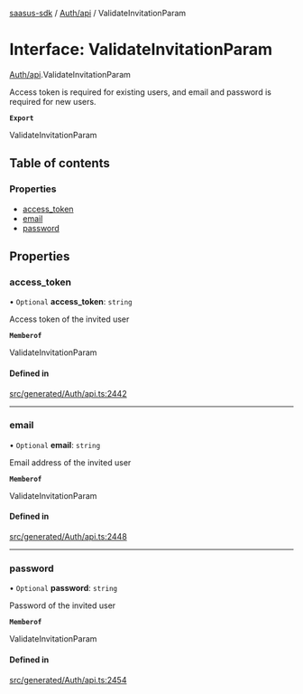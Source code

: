 [saasus-sdk](../README.md) / [Auth/api](../modules/Auth_api.md) / ValidateInvitationParam

# Interface: ValidateInvitationParam

[Auth/api](../modules/Auth_api.md).ValidateInvitationParam

Access token is required for existing users, and email and password is required for new users.

**`Export`**

ValidateInvitationParam

## Table of contents

### Properties

- [access\_token](Auth_api.ValidateInvitationParam.md#access_token)
- [email](Auth_api.ValidateInvitationParam.md#email)
- [password](Auth_api.ValidateInvitationParam.md#password)

## Properties

### access\_token

• `Optional` **access\_token**: `string`

Access token of the invited user

**`Memberof`**

ValidateInvitationParam

#### Defined in

[src/generated/Auth/api.ts:2442](https://github.com/saasus-platform/saasus-sdk-javascript/blob/09ef427/src/generated/Auth/api.ts#L2442)

___

### email

• `Optional` **email**: `string`

Email address of the invited user

**`Memberof`**

ValidateInvitationParam

#### Defined in

[src/generated/Auth/api.ts:2448](https://github.com/saasus-platform/saasus-sdk-javascript/blob/09ef427/src/generated/Auth/api.ts#L2448)

___

### password

• `Optional` **password**: `string`

Password of the invited user

**`Memberof`**

ValidateInvitationParam

#### Defined in

[src/generated/Auth/api.ts:2454](https://github.com/saasus-platform/saasus-sdk-javascript/blob/09ef427/src/generated/Auth/api.ts#L2454)
